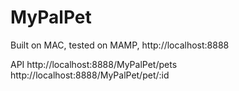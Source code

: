# MyPalPet

Built on MAC, tested on MAMP, http://localhost:8888

API
http://localhost:8888/MyPalPet/pets
http://localhost:8888/MyPalPet/pet/:id
